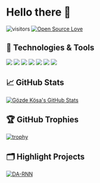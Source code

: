# Hello there 👋

![visitors](https://visitor-badge.laobi.icu/badge?page_id=gozdekosa.gozdekosa)
[![Open Source Love](https://badges.frapsoft.com/os/v1/open-source.svg?v=102)](https://github.com/ellerbrock/open-source-badge/)


## 🔧 Technologies & Tools

![](https://img.shields.io/badge/OS-Linux-informational?style=flat&logo=linux&logoColor=white&color=6aa6f8)
![](https://img.shields.io/badge/Editor-VS_Code-informational?style=flat&logo=visual-studio-code&logoColor=white&color=6aa6f8)
![](https://img.shields.io/badge/Code-Golang-informational?style=flat&logo=go&logoColor=white&color=6aa6f8)
![](https://img.shields.io/badge/Shell-Bash-informational?style=flat&logo=gnu-bash&logoColor=white&color=6aa6f8)
![](https://img.shields.io/badge/Tools-PostgreSQL-informational?style=flat&logo=postgresql&logoColor=white&color=6aa6f8)
![](https://img.shields.io/badge/Tools-Docker-informational?style=flat&logo=docker&logoColor=white&color=6aa6f8)
![](https://img.shields.io/badge/Tools-Kubernetes-informational?style=flat&logo=kubernetes&logoColor=white&color=6aa6f8)


## &#x1f4c8; GitHub Stats

<a href="https://github.com/gozdekosa/gozdekosa">
  <img align="center" src="https://github-readme-stats.vercel.app/api/top-langs/?username=gozdekosa&hide=c%2B%2B,c,matlab,assembly&title_color=6aa6f8&text_color=8a919a&icon_color=6aa6f8&bg_color=22272e" alt="Gözde Kösa's GitHub Stats" />
</a>

## 🏆 GitHub Trophies

[![trophy](https://github-profile-trophy.vercel.app/?username=gozdekosa&theme=nord&column=7)](https://github.com/ryo-ma/github-profile-trophy)


## 🗂️ Highlight Projects

<a href="https://github.com/gozdekosa/gozdekosa">
  <img align="center" src="https://github-readme-stats.vercel.app/api/pin/?username=gozdekosa&repo=godd&show_icons=true&line_height=27&title_color=6aa6f8&text_color=8a919a&icon_color=6aa6f8&bg_color=22272e" alt="DA-RNN" />
</a>
